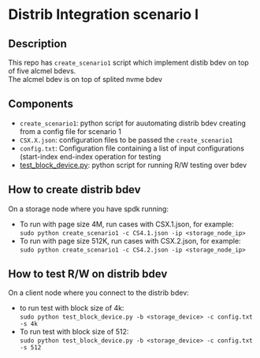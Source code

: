 # Distrib Integration scenario I
## Description
This repo has `create_scenario1` script which implement distib bdev on top of five alcmel bdevs.  
The alcmel bdev is on top of splited nvme bdev  

## Components
- `create_scenario1`: python script for auutomating distrib bdev creating from a config file for scenario 1  
- `CSX.X.json`: configuration files to be passed the `create_scenario1`  
- `config.txt`: Configuration file containing a list of input configurations (start-index end-index operation for testing  
- [test_block_device.py](../../test_block_device.py): python script for running R/W testing over bdev

## How to create distrib bdev
On a storage node where you have spdk running:
- To run with page size 4M, run cases with CSX.1.json, for example:  
`sudo python create_scenario1 -c CS4.1.json -ip <storage_node_ip>`
- To run with page size 512K, run cases with CSX.2.json, for example:  
`sudo python create_scenario1 -c CS4.2.json -ip <storage_node_ip>`

## How to test R/W on distrib bdev
On a client node where you connect to the distrib bdev:
- to run test with block size of 4k:  
`sudo python test_block_device.py -b <storage_device> -c config.txt  -s 4k`
- To run test with block size of 512:  
`sudo python test_block_device.py -b <storage_device> -c config.txt  -s 512`

